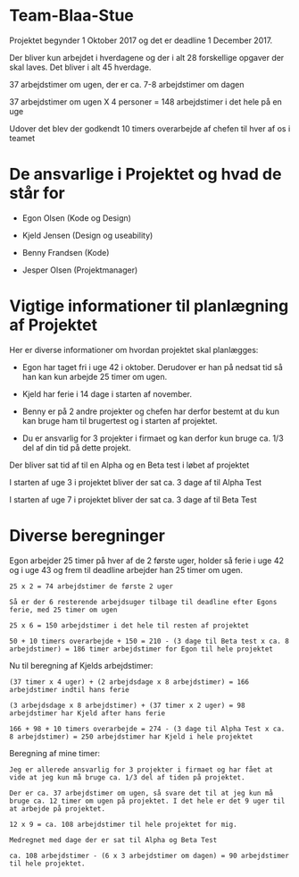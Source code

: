 # **Team-Blaa-Stue**

Projektet begynder 1 Oktober 2017 og det er deadline 1 December 2017.

Der bliver kun arbejdet i hverdagene og der i alt 28 forskellige opgaver der skal laves. Det bliver i alt 45 hverdage.

37 arbejdstimer om ugen, der er ca. 7-8 arbejdstimer om dagen

37 arbejdstimer om ugen X 4 personer = 148 arbejdstimer i det hele på en uge

Udover det blev der godkendt 10 timers overarbejde af chefen til hver af os i teamet

# **De ansvarlige i Projektet og hvad de står for**
- Egon Olsen (Kode og Design)

- Kjeld Jensen (Design og useability)

- Benny Frandsen (Kode)

- Jesper Olsen (Projektmanager)

# **Vigtige informationer til planlægning af Projektet**
Her er diverse informationer om hvordan projektet skal planlægges:

- Egon har taget fri i uge 42 i oktober. Derudover er han på nedsat tid så han kan kun arbejde 25 timer om ugen.

- Kjeld har ferie i 14 dage i starten af november.

- Benny er på 2 andre projekter og chefen har derfor bestemt at du kun kan bruge ham til brugertest og i starten af projektet.

- Du er ansvarlig for 3 projekter i firmaet og kan derfor kun bruge ca. 1/3 del af din tid på dette projekt.

Der bliver sat tid af til en Alpha og en Beta test i løbet af projektet

I starten af uge 3 i projektet bliver der sat ca. 3 dage af til Alpha Test

I starten af uge 7 i projektet bliver der sat ca. 3 dage af til Beta Test

# **Diverse beregninger**

Egon arbejder 25 timer på hver af de 2 første uger, holder så ferie i uge 42 og i uge 43 og frem til deadline arbejder han 25 timer om ugen. 

```
25 x 2 = 74 arbejdstimer de første 2 uger

Så er der 6 resterende arbejdsuger tilbage til deadline efter Egons ferie, med 25 timer om ugen

25 x 6 = 150 arbejdstimer i det hele til resten af projektet

50 + 10 timers overarbejde + 150 = 210 - (3 dage til Beta test x ca. 8 arbejdstimer) = 186 timer arbejdstimer for Egon til hele projektet
```
Nu til beregning af Kjelds arbejdstimer:
```
(37 timer x 4 uger) + (2 arbejdsdage x 8 arbejdstimer) = 166 arbejdstimer indtil hans ferie

(3 arbejdsdage x 8 arbejdstimer) + (37 timer x 2 uger) = 98 arbejdstimer har Kjeld after hans ferie

166 + 98 + 10 timers overarbejde = 274 - (3 dage til Alpha Test x ca. 8 arbejdstimer) = 250 arbejdstimer har Kjeld i hele projektet
```
Beregning af mine timer:
```
Jeg er allerede ansvarlig for 3 projekter i firmaet og har fået at vide at jeg kun må bruge ca. 1/3 del af tiden på projektet.

Der er ca. 37 arbejdstimer om ugen, så svare det til at jeg kun må bruge ca. 12 timer om ugen på projektet. I det hele er det 9 uger til at arbejde på projektet.

12 x 9 = ca. 108 arbejdstimer til hele projektet for mig.

Medregnet med dage der er sat til Alpha og Beta Test

ca. 108 arbejdstimer - (6 x 3 arbejdstimer om dagen) = 90 arbejdstimer til hele projektet.
```